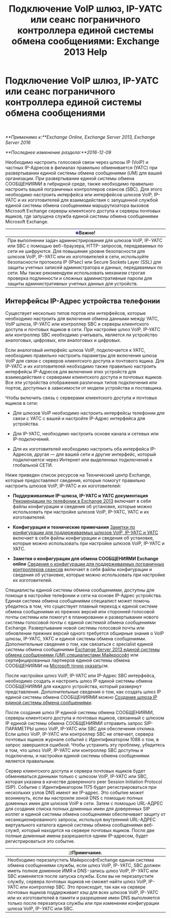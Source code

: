 ﻿---
title: 'Подключение VoIP шлюз, IP-УАТС или сеанс пограничного контроллера единой системы обмена сообщениями: Exchange 2013 Help'
TOCTitle: Подключение VoIP шлюз, IP-УАТС или сеанс пограничного контроллера единой системы обмена сообщениями
ms:assetid: a7cecf59-b93a-413b-bb88-29f2669ef2cf
ms:mtpsurl: https://technet.microsoft.com/ru-ru/library/Bb124084(v=EXCHG.150)
ms:contentKeyID: 50556425
ms.date: 05/22/2018
mtps_version: v=EXCHG.150
ms.translationtype: MT
---

# Подключение VoIP шлюз, IP-УАТС или сеанс пограничного контроллера единой системы обмена сообщениями

 

_**Применимо к:**Exchange Online, Exchange Server 2013, Exchange Server 2016_

_**Последнее изменение раздела:**2016-12-09_

Необходимо настроить голосовой связи через шлюзы IP (VoIP) и частных IP-Адресов в филиалах правильно обменивается (УАТС) при развертывании единой системы обмена сообщениями (UM) для вашей организации. При развертывании единой системы обмена СООБЩЕНИЯМИ в гибридной среде, также необходимо правильно настроить вашей пограничных контроллеров сеансов (SBC). Для этого необходимо настроить интерфейса или интерфейсов шлюзов VoIP, IP-УАТС и их изготовителей для взаимодействия с запущенной службой единой системы обмена сообщениями маршрутизатора вызовов Microsoft Exchange серверы клиентского доступа и серверы почтовых ящиков, где запущена служба единой системы обмена сообщениями Microsoft Exchange.

<table>
<thead>
<tr class="header">
<th><img src="images/Dd876857.important(EXCHG.150).gif" title="Важно" alt="Важно" />Важно!</th>
</tr>
</thead>
<tbody>
<tr class="odd">
<td>При выполнении задач администрирования для шлюзов VoIP, IP-УАТС или SBC с помощью веб-браузера, HTTP-запросов, передаваемых по сети не шифруются. Для повышения уровня безопасности для шлюзов VoIP, IP-УАТС или их изготовителей в сети, используйте безопасности протокола IP (IPsec) или Secure Sockets Layer (SSL) для защиты учетных записей администратора и данных, передаваемых по сети. Мы также рекомендуем использовать механизм строгая проверка подлинности и сложных административные пароли для защиты административных учетных данных для устройств.</td>
</tr>
</tbody>
</table>


## Интерфейсы IP-Адрес устройства телефонии

Существует несколько типов портов или интерфейсов, которые необходимо настроить для включения обмена данными между УАТС, VoIP шлюза, IP-УАТС или контроллер SBC и серверы клиентского доступа и почтовых ящиков в сети. При настройке шлюз VoIP, IP-УАТС или контроллер SBC необходимо учитывать, является ли устройство аналоговых, цифровых, или аналоговых и цифровых.

Если аналоговый интерфейс шлюза VoIP, подключается к УАТС, необходимо правильно настроить параметры для включения шлюза VoIP для связи с серверов клиентского доступа и почтового ящика. Для IP-УАТС и их изготовителей необходимо также правильно настроить интерфейсы IP-Адресов для включения этих устройств для взаимодействия с серверами клиентского доступа и почтовых ящиков. Все эти устройства отображения различных типов подключения или портов, доступных в зависимости от модели устройства и поставщика.

Чтобы включить связь с серверами клиентского доступа и почтовых ящиков в сети:

  - Для шлюзов VoIP необходимо настроить интерфейсы телефонии для связи с УАТС с вашей и настройте IP-Адрес интерфейса для устройства.

  - Для IP-УАТС, необходимо настроить основе канала и сетевых или IP-подключений.

  - Для их изготовителей необходимо настроить оба интерфейса IP-Адресов, другая — для вашей сети и другие интерфейс, который подключается через Интернет или выделенных подключений к глобальной СЕТИ.

Ниже приведен список ресурсов на Технический центр Exchange, которые предоставляют сведения, которые помогут правильно настроить шлюзов VoIP, IP-УАТС и их изготовителей:

  - **Поддерживаемые IP-шлюза, IP-УАТС и УАТС документация** [Рекомендации по телефонии в Exchange 2013](telephony-advisor-for-exchange-2013-exchange-2013-help.md) включает в себя файлы конфигурации и сведения об установке, которые можно использовать при настройке шлюзов VoIP, IP-УАТС, УАТС и их изготовителей.   

  - **Конфигурация и технические примечания** [Заметки по конфигурации для поддерживаемых шлюзов VoIP, IP-УАТС и УАТС](configuration-notes-for-supported-voip-gateways-ip-pbxs-and-pbxs-exchange-2013-help.md) включает в себя файлы конфигурации и сведения об установке, которые можно использовать при настройке шлюзов VoIP, IP-УАТС и УАТС.   

  - **Заметки о конфигурации для обмена СООБЩЕНИЯМИ Exchange online** [Сведения о конфигурации для поддерживаемых пограничных контроллеров сеансов](configuration-notes-for-supported-session-border-controllers-exchange-2013-help.md) включает в себя файлы конфигурации и сведения об установке, которые можно использовать при настройке их изготовителей.   

Специалисты единой системы обмена сообщениями, доступны для помощи в настройке телефонии и сети на основе IP-Адрес устройства. Единая система обмена сообщениями специалист может помочь убедитесь в том, что существует плавный переход к единой системе обмена сообщениями из прежних версий или сторонней голосовой почты системы или помогут в планировании и развертывании нового системы голосовой почты с единой системой обмена сообщениями Exchange. Развертывание новой системы голосовой почты или обновлении прежних версий одного требуется обширные знания о VoIP шлюзы, IP-УАТС, УАТС и единой системы обмена сообщениями. Дополнительные сведения о том, как связаться с specialist единой системы обмена сообщениями [Exchange Server 2013 единой системы обмена сообщениями (UM) специалистами Майкрософт](http://go.microsoft.com/fwlink/p/?linkid=262708) или сертифицированных партнеров единой системы обмена СООБЩЕНИЯМИ на [Microsoft точно указать](https://go.microsoft.com/fwlink/p/?linkid=261951)см.

После настройки шлюз VoIP, IP-УАТС или IP-Адрес SBC интерфейса, необходимо создать и настроить шлюз IP единой системы обмена СООБЩЕНИЯМИ для каждого устройства, который развернут представления. Дополнительные сведения о том, как создать шлюз IP единой системы обмена СООБЩЕНИЯМИ можно [Создание шлюза IP единой системы обмена сообщениями](create-a-um-ip-gateway-exchange-2013-help.md).

После создания шлюз IP единой системы обмена СООБЩЕНИЯМИ, серверы клиентского доступа и почтовых ящиков, связанный с шлюзом IP единой системы обмена СООБЩЕНИЯМИ отправить запрос SIP-ПАРАМЕТРЫ шлюз VoIP, IP-УАТС или SBC для обеспечения отклика. Если шлюз VoIP, IP-УАТС или контроллер SBC не отвечает, сервера почтовых ящиков журнале событий с Идентификатором 1088 о том, в запрос завершился ошибкой. Чтобы устранить эту проблему, убедитесь в том, что шлюз VoIP, IP-УАТС или контроллер SBC доступны и подключены, и настройки единой системы обмена сообщениями является правильным.

Сервер клиентского доступа и сервера почтовых ящиков будет обмениваться данными только с шлюзом VoIP, IP-УАТС или SBC, которая указана в качестве доверенного peer Session Initiation Protocol (SIP). Событие с Идентификатором 1175 будет регистрироваться при нескольких узлов DNS имеют же IP-адрес. Это событие может возникнуть, если вы настроили зоной DNS с помощью полных доменных имен для шлюзов VoIP в сети. Затем с помощью URL-АДРЕС для создания списка полных доменных имен для доверенных SIP коллег и единой системы обмена сообщениями обеспечивает защиту от несанкционированного запросы, используя внутренний URL-АДРЕС виртуального каталога единой системы обмена сообщениями веб-служб, который находится на сервере почтовых ящиков. После две полные доменные имена разрешаются одним IP-адресом, будет регистрироваться это событие.

<table>
<thead>
<tr class="header">
<th><img src="images/JJ126620.note(EXCHG.150).gif" title="Примечание" alt="Примечание" />Примечание.</th>
</tr>
</thead>
<tbody>
<tr class="odd">
<td>Необходимо перезапустить МайкрософтExchange единая система обмена сообщениями службы, если шлюз VoIP, IP-УАТС, SBC должен иметь полное доменное ИМЯ и DNS-запись шлюз VoIP, IP-УАТС или SBC изменяется после запуска службы. Если вы не перезапустите службу, сервера почтовых ящиков не сможет найти шлюз VoIP, IP-УАТС или контроллер SBC. Это происходит, так как на сервере почтовых ящиков поддерживает кэш для всех шлюзов VoIP, IP-УАТС или их изготовителей в памяти и разрешение имен DNS выполняется только после перезапуска службы или при изменении конфигурации шлюза VoIP, IP-УАТС или SBC.</td>
</tr>
</tbody>
</table>

